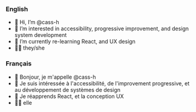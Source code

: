 ### English 

- 👋 Hi, I’m @cass-h
- 👀 I’m interested in accessibility, progressive improvement, and design system development
- 🌱 I’m currently re-learning React, and UX design
- 🏳️‍🌈 they/she

### Français

- 👋 Bonjour, je m'appelle @cass-h
- 👀 Je suis intéressée à l'accessibilité, de l'improvement progressive, et au développement de systèmes de design
- 🌱 Je réapprends React, et la conception UX
- 🏳️‍🌈 elle

<!---
cass-h/cass-h is a ✨ special ✨ repository because its `README.md` (this file) appears on your GitHub profile.
You can click the Preview link to take a look at your changes.
Please tell me about my bad French
--->
